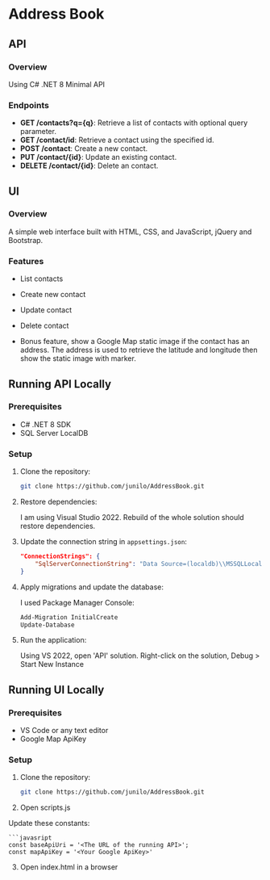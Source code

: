 # Address Book

## API

### Overview
Using C# .NET 8 Minimal API

### Endpoints

- **GET /contacts?q={q}**: Retrieve a list of contacts with optional query parameter.
- **GET /contact/id**: Retrieve a contact using the specified id.
- **POST /contact**: Create a new contact.
- **PUT /contact/{id}**: Update an existing contact.
- **DELETE /contact/{id}**: Delete an contact.

## UI

### Overview
A simple web interface built with HTML, CSS, and JavaScript, jQuery and Bootstrap.

### Features
- List contacts
- Create new contact
- Update contact
- Delete contact

- Bonus feature, show a Google Map static image if the contact has an address. The address is used to retrieve the latitude and longitude then show the static image with marker.

## Running API Locally

### Prerequisites
- C# .NET 8 SDK
- SQL Server LocalDB

### Setup
1. Clone the repository:
    ```bash
    git clone https://github.com/junilo/AddressBook.git
    ```

2. Restore dependencies:

    I am using Visual Studio 2022. Rebuild of the whole solution should restore dependencies.

4. Update the connection string in `appsettings.json`:
    ```json
    "ConnectionStrings": {
        "SqlServerConnectionString": "Data Source=(localdb)\\MSSQLLocalDB;Database=AddressBookDb;Integrated Security=True;Connect Timeout=30;Encrypt=False;Trust Server Certificate=False;Application Intent=ReadWrite;Multi Subnet Failover=False"
    }
    ```

5. Apply migrations and update the database:

	I used Package Manager Console:

	```bash
	Add-Migration InitialCreate
	Update-Database
	```
	

6. Run the application:

   Using VS 2022, open 'API' solution.
   Right-click on the solution, Debug > Start New Instance

## Running UI Locally

### Prerequisites
- VS Code or any text editor
- Google Map ApiKey

### Setup

1. Clone the repository:
    ```bash
    git clone https://github.com/junilo/AddressBook.git
	
2. Open scripts.js

Update these constants:

	```javasript
	const baseApiUri = '<The URL of the running API>';
	const mapApiKey = '<Your Google ApiKey>'
	
3. Open index.html in a browser

